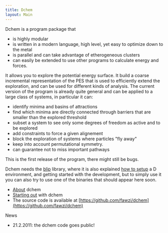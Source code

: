 ```yaml
---
title: Dchem
layout: Main
---
```

Dchem is a program package that

- is highly modular
- is written in a modern language, high level, yet easy to optimize down to the metal
- is parallel and can take advantage of etherogeneous clusters
- can easily be extended to use other programs to calculate energy and forces.

It allows you to explore the potential energy surface. It build a coarse incremental representation of the PES that is used to efficiently extend the exploration, and can be used for different kinds of analysis. The current version of the program is already quite general and can be applied to a large class of systems, in particular it can:

- identify minima and basins of attractions
- find which minima are directly connected through barriers that are smaller than the explored threshold
- subset a system to see only some degrees of freedom as active and to be explored
- add constraints to force a given alignement
- block the exploration of systems where particles "fly away"
- keep into account permutational symmetry.
- can guarantee not to miss important pathways

This is the first release of the program, there might still be bugs.

Dchem needs the [blip](http://fawzi.github.com/blip) library, where it is also explained [how to setup](http://fawzi.github.com/blip/HowToD.html) a D environment, and getting started with the development, but to simply use it you can also try to use one of the  binaries that should appear here soon.

- [About](About.html) dchem
- [Starting out](Starting.html) with dchem
- The source code is available at [https://github.com/fawzi/dchem](https://github.com/fawzi/dchem)

News

- 21.2.2011: the dchem code goes public!
